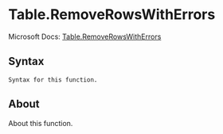 ---
---

# Table.RemoveRowsWithErrors

Microsoft Docs: [Table.RemoveRowsWithErrors](https://docs.microsoft.com/en-us/powerquery-m/table-removerowswitherrors)

## Syntax

```
Syntax for this function.
```

## About

About this function.


